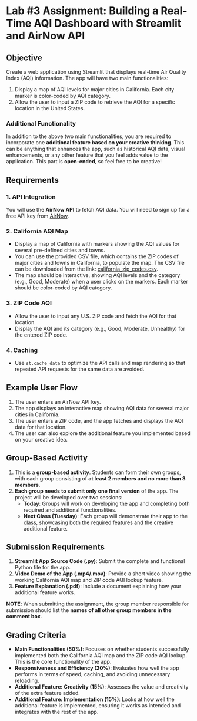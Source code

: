 # Lab #3 Assignment: Building a Real-Time AQI Dashboard with Streamlit and AirNow API

## Objective
Create a web application using Streamlit that displays real-time Air Quality Index (AQI) information. The app will have two main functionalities:

1. Display a map of AQI levels for major cities in California. Each city marker is color-coded by AQI category.
2. Allow the user to input a ZIP code to retrieve the AQI for a specific location in the United States.

### Additional Functionality
In addition to the above two main functionalities, you are required to incorporate one **additional feature based on your creative thinking**. This can be anything that enhances the app, such as historical AQI data, visual enhancements, or any other feature that you feel adds value to the application. This part is **open-ended**, so feel free to be creative!

## Requirements

### 1. API Integration
You will use the **AirNow API** to fetch AQI data. You will need to sign up for a free API key from [AirNow](https://docs.airnowapi.org/).

### 2. California AQI Map
- Display a map of California with markers showing the AQI values for several pre-defined cities and towns.
- You can use the provided CSV file, which contains the ZIP codes of major cities and towns in California, to populate the map. The CSV file can be downloaded from the link: [california_zip_codes.csv](link).
- The map should be interactive, showing AQI levels and the category (e.g., Good, Moderate) when a user clicks on the markers. Each marker should be color-coded by AQI category.

### 3. ZIP Code AQI
- Allow the user to input any U.S. ZIP code and fetch the AQI for that location.
- Display the AQI and its category (e.g., Good, Moderate, Unhealthy) for the entered ZIP code.

### 4. Caching
- Use `st.cache_data` to optimize the API calls and map rendering so that repeated API requests for the same data are avoided.

## Example User Flow
1. The user enters an AirNow API key.
2. The app displays an interactive map showing AQI data for several major cities in California.
3. The user enters a ZIP code, and the app fetches and displays the AQI data for that location.
4. The user can also explore the additional feature you implemented based on your creative idea.

## Group-Based Activity
1. This is a **group-based activity**. Students can form their own groups, with each group consisting of **at least 2 members and no more than 3 members**.
2. **Each group needs to submit only one final version** of the app. The project will be developed over two sessions:
   - **Today**: Groups will work on developing the app and completing both required and additional functionalities.
   - **Next Class (Tuesday)**: Each group will demonstrate their app to the class, showcasing both the required features and the creative additional feature.

## Submission Requirements
1. **Streamlit App Source Code (.py)**: Submit the complete and functional Python file for the app.
2. **Video Demo of the App (.mp4/.mov)**: Provide a short video showing the working California AQI map and ZIP code AQI lookup feature.
3. **Feature Explanation (.pdf)**: Include a document explaining how your additional feature works.

**NOTE**: When submitting the assignment, the group member responsible for submission should list the **names of all other group members in the comment box**.

## Grading Criteria
- **Main Functionalities (50%)**: Focuses on whether students successfully implemented both the California AQI map and the ZIP code AQI lookup. This is the core functionality of the app.
- **Responsiveness and Efficiency (20%)**: Evaluates how well the app performs in terms of speed, caching, and avoiding unnecessary reloading.
- **Additional Feature: Creativity (15%)**: Assesses the value and creativity of the extra feature added.
- **Additional Feature: Implementation (15%)**: Looks at how well the additional feature is implemented, ensuring it works as intended and integrates with the rest of the app.
